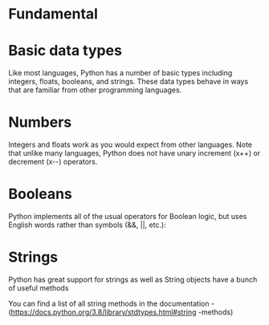 # Fundamental
# Basic data types
Like most languages, Python has a number of basic types including integers, floats, booleans, and strings. These data types behave in ways that are familiar from other programming languages.

# Numbers
Integers and floats work as you would expect from other languages. Note that unlike many languages, Python does not have unary increment (x++) or decrement (x--) operators.

# Booleans
Python implements all of the usual operators for Boolean logic, but uses English words rather than symbols (&&, ||, etc.):

# Strings
Python has great support for strings as well as String objects have a bunch of useful methods

You can find a list of all string methods in the documentation - (https://docs.python.org/3.8/library/stdtypes.html#string -methods)

